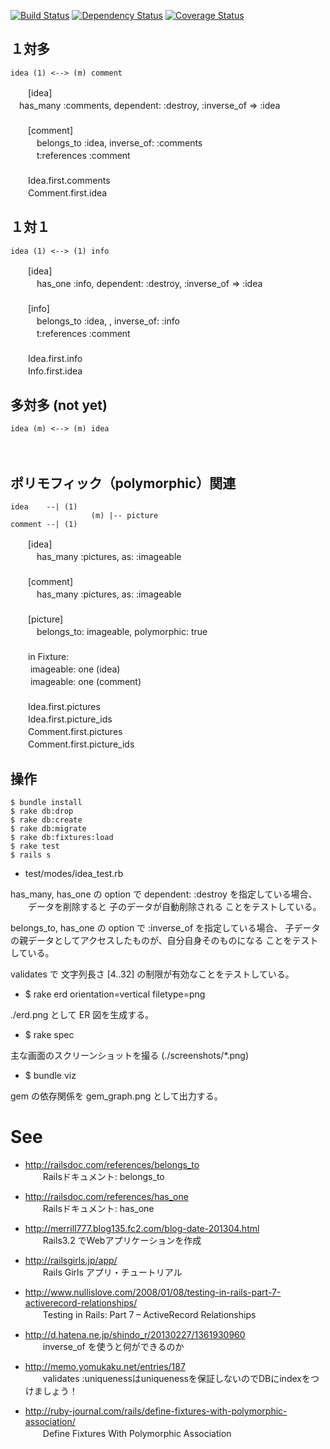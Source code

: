 
[![Build Status](https://travis-ci.org/katoy/rails3-associations.png?branch=master)](https://travis-ci.org/katoy/rails3-associations)
[![Dependency Status](https://gemnasium.com/katoy/rails3-associations.png)](https://gemnasium.com/katoy/rails3-associations)
[![Coverage Status](https://coveralls.io/repos/katoy/rails3-associations/badge.png?branch=master)](https://coveralls.io/r/katoy/rails3-associations?branch=master)

１対多
-------

    idea (1) <--> (m) comment

　　[idea]  
    　has_many :comments, dependent: :destroy, :inverse_of => :idea  
　　  
　　[comment]  
　　　belongs_to :idea, inverse_of: :comments  
　　　t:references :comment  
　　  
　　Idea.first.comments  
　　Comment.first.idea  


１対１
-------

    idea (1) <--> (1) info

　　[idea]  
　　　has_one :info, dependent: :destroy, :inverse_of => :idea  
　　  
　　[info]  
　　　belongs_to :idea, , inverse_of: :info  
　　　t:references :comment  
　　  
　　Idea.first.info  
　　Info.first.idea  

多対多 (not yet)
------

    idea (m) <--> (m) idea
　　
　　

ポリモフィック（polymorphic）関連
----------

    idea    --| (1)  
                      (m) |-- picture  
    comment --| (1)   

　　[idea]  
　　　has_many :pictures, as: :imageable  
　　  
　　[comment]  
　　　has_many :pictures, as: :imageable  
　　  
　　[picture]  
　　　belongs_to: imageable, polymorphic: true  
　　  
　　in Fixture:  
　　  imageable:  one (idea)  
　　  imageable:  one (comment)  
　　  
　　Idea.first.pictures  
　　Idea.first.picture_ids  
　　Comment.first.pictures  
　　Comment.first.picture_ids  

操作
-----

    $ bundle install
    $ rake db:drop
    $ rake db:create
    $ rake db:migrate
    $ rake db:fixtures:load
    $ rake test
    $ rails s

* test/modes/idea_test.rb

 has_many, has_one の option で dependent: :destroy を指定している場合、
　　データを削除すると 子のデータが自動削除される
 ことをテストしている。
 
 belongs_to, has_one の option で  :inverse_of を指定している場合、 
   子データの親データとしてアクセスしたものが、自分自身そのものになる
 ことをテストしている。

 validates で 文字列長さ [4..32] の制限が有効なことをテストしている。

* $ rake erd orientation=vertical filetype=png

 ./erd.png として ER 図を生成する。


* $ rake spec

主な画面のスクリーンショットを撮る  (./screenshots/*.png)

* $ bundle viz

gem の依存関係を gem_graph.png として出力する。


See
====
- http://railsdoc.com/references/belongs_to  
　　Railsドキュメント: belongs_to  
- http://railsdoc.com/references/has_one  
　　Railsドキュメント: has_one  

- http://merrill777.blog135.fc2.com/blog-date-201304.html  
　　Rails3.2 でWebアプリケーションを作成  

- http://railsgirls.jp/app/  
　　Rails Girls アプリ・チュートリアル  

- http://www.nullislove.com/2008/01/08/testing-in-rails-part-7-activerecord-relationships/  
　　Testing in Rails: Part 7 – ActiveRecord Relationships  

- http://d.hatena.ne.jp/shindo_r/20130227/1361930960  
　　inverse_of を使うと何ができるのか  

- http://memo.yomukaku.net/entries/187  
　　validates :uniquenessはuniquenessを保証しないのでDBにindexをつけましょう！  

- http://ruby-journal.com/rails/define-fixtures-with-polymorphic-association/  
　　Define Fixtures With Polymorphic Association  
